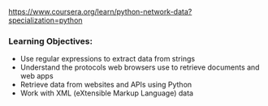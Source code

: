 https://www.coursera.org/learn/python-network-data?specialization=python

### Learning Objectives:
- Use regular expressions to extract data from strings
- Understand the protocols web browsers use to retrieve documents and web apps
- Retrieve data from websites and APIs using Python
- Work with XML (eXtensible Markup Language) data
